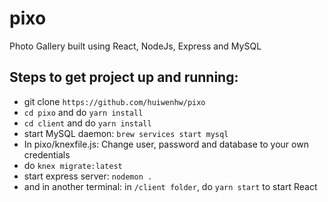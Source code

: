 # pixo
Photo Gallery built using React, NodeJs, Express and MySQL 

## Steps to get project up and running:
* git clone `https://github.com/huiwenhw/pixo`
* `cd pixo` and do `yarn install` 
* `cd client` and do `yarn install`
* start MySQL daemon: `brew services start mysql`
* In pixo/knexfile.js: Change user, password and database to your own credentials
* do `knex migrate:latest`
* start express server: `nodemon .`
* and in another terminal: in `/client folder`, do `yarn start` to start React
